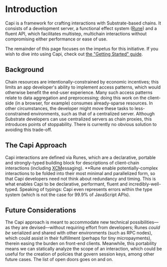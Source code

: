 # Introduction

<!-- dinodoc fragment.start docs/_fragments/description -->

Capi is a framework for crafting interactions with Substrate-based chains. It consists of a development server, a functional effect system ([Rune](/rune)) and a fluent API, which facilitates multistep, multichain interactions without compromising either performance or ease of use.

<!-- dinodoc fragment.end -->

The remainder of this page focuses on the impetus for this initiative. If you wish to dive into using Capi, check out [the "Getting Started" guide](/docs/getting_started/first_steps.md).

## Background

Chain resources are intentionally-constrained by economic incentives; this limits an app developer's ability to implement access patterns, which would otherwise benefit the end-user experience. Many such access patterns relate to data aggregation and preprocessing; doing this work on the client-side (in a browser, for example) consumes already-sparse resources. In other circumstances, the developer might move these tasks to less-constrained environments, such as that of a centralized server. Although Substrate developers can use centralized servers as chain proxies, this introduces points of stoppability. There is currently no obvious solution to avoiding this trade-off.

## The Capi Approach

Capi interactions are defined via Runes, which are a declarative, portable and strongly-typed building block for descriptions of client-chain interactions (including [XCM](https://github.com/paritytech/xcm-format)essaging). **Rune enable potentially-complex interactions to be folded into their most minimal and parallelized form, so that Capi developers need not think about redundancy and timing. This is what enables Capi to be declarative, performant, fluent and incredibly-well-typed. Speaking of typings: Capi even represents errors within the type system (which is not the case for 99.9% of JavaScript APIs).

## Future Considerations

The Capi approach is meant to accommodate new technical possibilities––as they are devised––without requiring effort from developers; Runes _could be_ serialized and shared with other environments (such as RPC nodes), which could assist in their fulfillment (perhaps for tiny micropayments), therein easing the burden on front-end clients. Meanwhile, this portability means we can statically analyze the scope of an interaction, which could be useful for the creation of policies that govern session keys, among other future cases. The list of open doors goes on and on.
